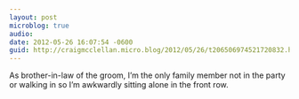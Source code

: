```yaml
---
layout: post
microblog: true
audio: 
date: 2012-05-26 16:07:54 -0600
guid: http://craigmcclellan.micro.blog/2012/05/26/t206506974521720832.html
---
```

As brother-in-law of the groom, I’m the only family member not in the party or walking in so I’m awkwardly sitting alone in the front row.
